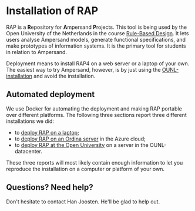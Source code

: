 # Installation of RAP

RAP is a **R**epository for **A**mpersand **P**rojects. This tool is being used by the Open University of the Netherlands in the course [Rule-Based Design](http://portal.ou.nl/web/ontwerpen-met-bedrijfsregels). It lets users analyse Ampersand models, generate functional specifications, and make prototypes of information systems. It is the primary tool for students in relation to Ampersand.

Deployment means to install RAP4 on a web server or a laptop of your own. The easiest way to try Ampersand, however, is by just using the [OUNL-installation](https://rap.cs.ou.nl) and avoid the installation.

## Automated deployment

We use Docker for automating the deployment and making RAP portable over different platforms. The following three sections report three different installations we did:

* to [deploy RAP on a laptop](deploying-to-your-own-laptop.md);
* to [deploy RAP on an Ordina server](deploying-rap3-with-azure-on-ubuntu.md) in the Azure cloud;
* to [deploy RAP at the Open University](deploying-ounl-rap3.md) on a server in the OUNL-datacenter.

These three reports will most likely contain enough information to let you reproduce the installation on a computer or platform of your own.

## Questions? Need help?

Don't hesitate to contact Han Joosten. He'll be glad to help out.
